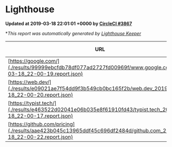 
# Lighthouse

**Updated at 2019-03-18 22:01:01 +0000 by [CircleCI #3867](https://circleci.com/gh/ItinerisLtd/lighthouse-keeper-example/3867)**

**This report was automatically generated by [Lighthouse Keeper](https://github.com/itinerisltd/lighthouse-keeper)*

| URL | Performance | Accessibility | Best Practices | SEO | PWA | Updated At |
| --- | --- | --- | --- | --- | --- | --- |
| [https://google.com/](./results/99999ebcfdb78df077ad2727fd00969f/www.google.com_2019-03-18_22-00-19.report.json) | 0.94 | 0.71 | 0.93 | 0.8 | 0.58 | 2019-03-18T22:00:19.365Z |
| [https://web.dev/](./results/e09021ae7f54dd9f3b549cb0bc165f2b/web.dev_2019-03-18_22-00-20.report.json) | 0.97 | 0.93 | 0.93 | 0.87 | 1 | 2019-03-18T22:00:20.392Z |
| [https://typist.tech/](./results/e463522d02041e06b035e8f61910fd43/typist.tech_2019-03-18_22-00-17.report.json) | 1 |  |  |  |  | 2019-03-18T22:00:17.588Z |
| [https://github.com/pricing](./results/aae423b045c13965ddf45c696df2484d/github.com_2019-03-18_22-00-22.report.json) | 0.86 | 0.89 | 0.93 | 0.9 | 0.58 | 2019-03-18T22:00:22.780Z |
